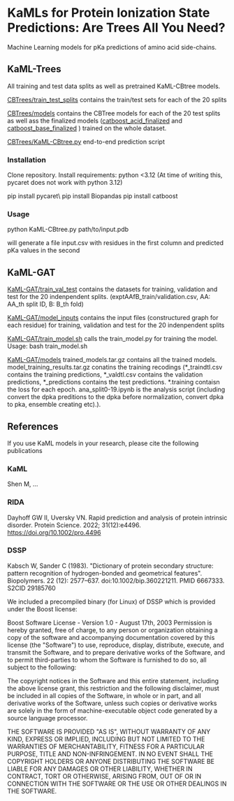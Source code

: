 # KaMLs for Protein Ionization State Predictions: Are Trees All You Need?

Machine Learning models for pKa predictions of amino acid side-chains.

## KaML-Trees

All training and test data splits as well as pretrained KaML-CBtree models.

[CBTrees/train_test_splits](CBTrees/train_test_split) contains the train/test sets for each of the 20 splits

[CBTrees/models](CBTrees/models) contains the CBTree models for each of the 20 test splits as well ass the finalized models  ([catboost_acid_finalized](CBTrees/models/catboost_acid_finalized.pkl) and [catboost_base_finalized](CBTrees/models/catboost_base_finalized.pkl) ) trained on the whole dataset.

[CBTrees/KaML-CBtree.py](CBTrees/KaML-CBtree.py) end-to-end prediction script

### Installation

Clone repository.
Install requirements:
python <3.12 (At time of writing this, pycaret does not work with python 3.12)

pip install pycaret\\
pip install Biopandas
pip install catboost

### Usage

python KaML-CBtree.py path/to/input.pdb

will generate a file input.csv with residues in the first column and predicted pKa values in the second
## KaML-GAT

[KaML-GAT/train_val_test](KaML-GAT/train_val_test) contains the datasets for training, validation and test for the 20 indenpendent splits. (exptAAfB_train/validation.csv, AA: AA_th split ID, B: B_th fold)

[KaML-GAT/model_inputs](KaML-GAT/model_inputs) contains the input files (constructured graph for each residue) for training, validation and test for the 20 indenpendent splits

[KaML-GAT/train_model.sh](KaML-GAT/train_model.sh) calls the train_model.py for training the model. Usage: bash train_model.sh

[KaML-GAT/models](KaML-GAT/models) trained_models.tar.gz contains all the trained models. model_training_results.tar.gz conatins the training recodings (*_traindtl.csv contains the training predictions, *_valdtl.csv contains the validation predictions, *_predictions contains the test predictions. *.training contaisn the loss for each epoch. ana_split0-19.ipynb is the analysis script (including convert the dpka preditions to the dpka before normalization, convert dpka to pka, ensemble creating etc).). 


## References

If you use KaML models in your research, please cite the following publications

### KaML

Shen M, ... 

### RIDA


Dayhoff GW II, Uversky VN. Rapid prediction and analysis of protein intrinsic disorder. Protein Science. 2022; 31(12):e4496. https://doi.org/10.1002/pro.4496


### DSSP
Kabsch W, Sander C (1983). "Dictionary of protein secondary structure: pattern recognition of hydrogen-bonded and geometrical features". Biopolymers. 22 (12): 2577–637. doi:10.1002/bip.360221211. PMID 6667333. S2CID 29185760

We included a precompiled binary (for Linux) of DSSP which is provided under the Boost license:

Boost Software License - Version 1.0 - August 17th, 2003 Permission is hereby granted, free of charge, to any person or organization obtaining a copy of the software and accompanying documentation covered by this license (the "Software") to use, reproduce, display, distribute, execute, and transmit the Software, and to prepare derivative works of the Software, and to permit third-parties to whom the Software is furnished to do so, all subject to the following:

The copyright notices in the Software and this entire statement, including the above license grant, this restriction and the following disclaimer, must be included in all copies of the Software, in whole or in part, and all derivative works of the Software, unless such copies or derivative works are solely in the form of machine-executable object code generated by a source language processor.

THE SOFTWARE IS PROVIDED "AS IS", WITHOUT WARRANTY OF ANY KIND, EXPRESS OR IMPLIED, INCLUDING BUT NOT LIMITED TO THE WARRANTIES OF MERCHANTABILITY, FITNESS FOR A PARTICULAR PURPOSE, TITLE AND NON-INFRINGEMENT. IN NO EVENT SHALL THE COPYRIGHT HOLDERS OR ANYONE DISTRIBUTING THE SOFTWARE BE LIABLE FOR ANY DAMAGES OR OTHER LIABILITY, WHETHER IN CONTRACT, TORT OR OTHERWISE, ARISING FROM, OUT OF OR IN CONNECTION WITH THE SOFTWARE OR THE USE OR OTHER DEALINGS IN THE SOFTWARE. 



